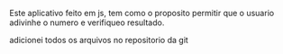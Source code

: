 Este aplicativo feito em js, tem como o proposito permitir que o usuario adivinhe o numero e verifiqueo resultado.

adicionei todos os arquivos no repositorio da git